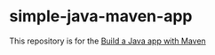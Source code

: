 
# simple-java-maven-app

This repository is for the
[Build a Java app with Maven](https://jenkins.io/doc/tutorials/build-a-java-app-with-maven/)
